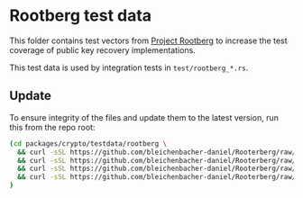 # Rootberg test data

This folder contains test vectors from
[Project Rootberg](https://github.com/bleichenbacher-daniel/Rooterberg) to
increase the test coverage of public key recovery implementations.

This test data is used by integration tests in `test/rootberg_*.rs`.

## Update

To ensure integrity of the files and update them to the latest version, run this
from the repo root:

```sh
(cd packages/crypto/testdata/rootberg \
  && curl -sSL https://github.com/bleichenbacher-daniel/Rooterberg/raw/main/ecdsa/ecdsa_secp256k1_keccak256_raw.json > ecdsa_secp256k1_keccak256_raw.json \
  && curl -sSL https://github.com/bleichenbacher-daniel/Rooterberg/raw/main/ecdsa/ecdsa_secp256k1_sha_256_raw.json > ecdsa_secp256k1_sha_256_raw.json \
  && curl -sSL https://github.com/bleichenbacher-daniel/Rooterberg/raw/main/ecdsa/ecdsa_secp256r1_keccak256_raw.json > ecdsa_secp256r1_keccak256_raw.json \
  && curl -sSL https://github.com/bleichenbacher-daniel/Rooterberg/raw/main/ecdsa/ecdsa_secp256r1_sha_256_raw.json > ecdsa_secp256r1_sha_256_raw.json \
)
```
